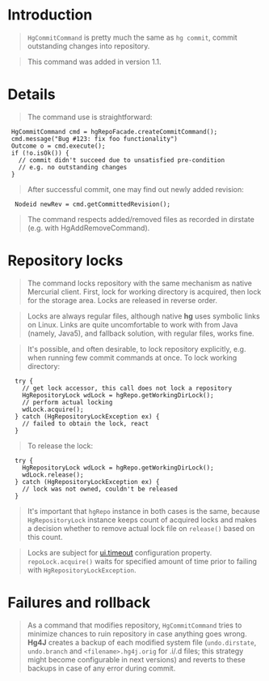 # Introduction #

> `HgCommitCommand` is pretty much the same as `hg commit`, commit outstanding changes into repository.

> This command was added in version 1.1.

# Details #

> The command use is straightforward:
```
 HgCommitCommand cmd = hgRepoFacade.createCommitCommand();
 cmd.message("Bug #123: fix foo functionality")
 Outcome o = cmd.execute();
 if (!o.isOk()) {
   // commit didn't succeed due to unsatisfied pre-condition
   // e.g. no outstanding changes
 }
```

> After successful commit, one may find out newly added revision:
```
  Nodeid newRev = cmd.getCommittedRevision();
```

> The command respects added/removed files as recorded in dirstate (e.g. with HgAddRemoveCommand).

# Repository locks #

> The command locks repository with the same mechanism as native Mercurial client. First, lock for working directory is acquired, then lock for the storage area. Locks are released in reverse order.

> Locks are always regular files, although native **hg** uses symbolic links on Linux. Links are quite uncomfortable to work with from Java (namely, Java5), and fallback solution, with regular files, works fine.

> It's possible, and often desirable, to lock repository explicitly, e.g. when running few commit commands at once. To lock working directory:
```
  try {
    // get lock accessor, this call does not lock a repository
    HgRepositoryLock wdLock = hgRepo.getWorkingDirLock();
    // perform actual locking
    wdLock.acquire();
  } catch (HgRepositoryLockException ex) {
    // failed to obtain the lock, react
  }
```

> To release the lock:
```
  try {
    HgRepositoryLock wdLock = hgRepo.getWorkingDirLock();
    wdLock.release();
  } catch (HgRepositoryLockException ex) {
    // lock was not owned, couldn't be released
  }
```

> It's important that `hgRepo` instance in both cases is the same, because `HgRepositoryLock` instance keeps count of acquired locks and makes a decision whether to remove actual lock file on `release()` based on this count.

> Locks are subject for [ui.timeout](http://www.selenic.com/mercurial/hgrc.5.html#ui) configuration property. `repoLock.acquire()` waits for specified amount of time prior to failing with `HgRepositoryLockException`.


# Failures and rollback #

> As a command that modifies repository, `HgCommitCommand` tries to minimize chances to ruin repository in case anything goes wrong. **Hg4J** creates a backup of each modified system file (`undo.dirstate`, `undo.branch` and `<filename>.hg4j.orig` for .i/.d files; this strategy might become configurable in next versions) and reverts to these backups in case of any error during commit.